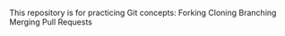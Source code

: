 This repository is for practicing Git concepts:
 Forking
 Cloning
 Branching
 Merging
 Pull Requests
